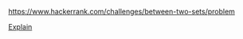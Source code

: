 https://www.hackerrank.com/challenges/between-two-sets/problem

[Explain](https://www.hackerrank.com/challenges/between-two-sets/forum/comments/449281)
